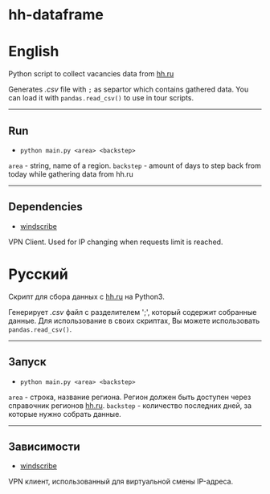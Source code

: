 # hh-dataframe

# English

Python script to collect vacancies data from [hh.ru](https://www.hh.ru/)

Generates *.csv* file with `;` as separtor which contains gathered data.
You can load it with `pandas.read_csv()` to use in tour scripts.

___

## Run

 - `python main.py <area> <backstep>`

`area` - string, name of a region.
`backstep` - amount of days to step back from today while gathering data from hh.ru

___

## Dependencies

 - [windscribe](https://windscribe.com/download)

 VPN Client. Used for IP changing when requests limit is reached.
 
# Русский

Скрипт для сбора данных с [hh.ru](https://www.hh.ru/) на Python3.

Генерирует *.csv* файл с разделителем ';', который содержит собранные данные.
Для использование в своих скриптах, Вы можете использовать `pandas.read_csv()`.

___

## Запуск

 - `python main.py <area> <backstep>`

`area` - строка, название региона. Регион должен быть доступен через справочник регионов [hh.ru](https://www.hh.ru/).
`backstep` - количество последних дней, за которые нужно собрать данные.

___

## Зависимости

 - [windscribe](https://windscribe.com/download)

 VPN клиент, использованный для виртуальной смены IP-адреса.
